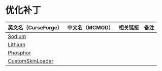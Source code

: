 # 优化补丁

| 英文名（CurseForge）                                                              | 中文名（MCMOD） | 相关链接 | 备注 |
| --------------------------------------------------------------------------------- | --------------- | -------- | ---- |
| [Sodium](https://www.curseforge.com/minecraft/mc-mods/sodium)                     |                 |          |      |
| [Lithium](https://www.curseforge.com/minecraft/mc-mods/lithium)                   |                 |          |      |
| [Phosphor](https://www.curseforge.com/minecraft/mc-mods/phosphor)                 |                 |          |      |
| [CustomSkinLoader](https://www.curseforge.com/minecraft/mc-mods/customskinloader) |                 |          |      |
